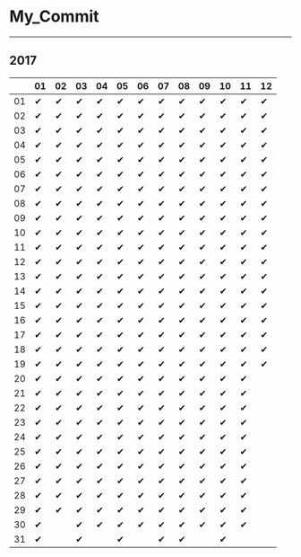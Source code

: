 # My_Commit

---

## 2017

|  |01|02|03|04|05|06|07|08|09|10|11|12|
|----|----|----|----|----|----|----|----|----|----|----|----|----|
|01|✔ |✔ |✔ |✔ |✔ |✔ |✔ |✔ |✔ |✔ |✔ |✔ |
|02|✔ |✔ |✔ |✔ |✔ |✔ |✔ |✔ |✔ |✔ |✔ |✔ |
|03|✔ |✔ |✔ |✔ |✔ |✔ |✔ |✔ |✔ |✔ |✔ |✔ |
|04|✔ |✔ |✔ |✔ |✔ |✔ |✔ |✔ |✔ |✔ |✔ |✔ |
|05|✔ |✔ |✔ |✔ |✔ |✔ |✔ |✔ |✔ |✔ |✔ |✔ |
|06|✔ |✔ |✔ |✔ |✔ |✔ |✔ |✔ |✔ |✔ |✔ |✔ |
|07|✔ |✔ |✔ |✔ |✔ |✔ |✔ |✔ |✔ |✔ |✔ |✔ |
|08|✔ |✔ |✔ |✔ |✔ |✔ |✔ |✔ |✔ |✔ |✔ |✔ |
|09|✔ |✔ |✔ |✔ |✔ |✔ |✔ |✔ |✔ |✔ |✔ |✔ |
|10|✔ |✔ |✔ |✔ |✔ |✔ |✔ |✔ |✔ |✔ |✔ |✔ |
|11|✔ |✔ |✔ |✔ |✔ |✔ |✔ |✔ |✔ |✔ |✔ |✔ |
|12|✔ |✔ |✔ |✔ |✔ |✔ |✔ |✔ |✔ |✔ |✔ |✔ |
|13|✔ |✔ |✔ |✔ |✔ |✔ |✔ |✔ |✔ |✔ |✔ |✔ |
|14|✔ |✔ |✔ |✔ |✔ |✔ |✔ |✔ |✔ |✔ |✔ |✔ |
|15|✔ |✔ |✔ |✔ |✔ |✔ |✔ |✔ |✔ |✔ |✔ |✔ |
|16|✔ |✔ |✔ |✔ |✔ |✔ |✔ |✔ |✔ |✔ |✔ |✔ |
|17|✔ |✔ |✔ |✔ |✔ |✔ |✔ |✔ |✔ |✔ |✔ |✔ |
|18|✔ |✔ |✔ |✔ |✔ |✔ |✔ |✔ |✔ |✔ |✔ |✔ |
|19|✔ |✔ |✔ |✔ |✔ |✔ |✔ |✔ |✔ |✔ |✔ |✔ |
|20|✔ |✔ |✔ |✔ |✔ |✔ |✔ |✔ |✔ |✔ |✔ |  |
|21|✔ |✔ |✔ |✔ |✔ |✔ |✔ |✔ |✔ |✔ |✔ |  |
|22|✔ |✔ |✔ |✔ |✔ |✔ |✔ |✔ |✔ |✔ |✔ |  |
|23|✔ |✔ |✔ |✔ |✔ |✔ |✔ |✔ |✔ |✔ |✔ |  |
|24|✔ |✔ |✔ |✔ |✔ |✔ |✔ |✔ |✔ |✔ |✔ |  |
|25|✔ |✔ |✔ |✔ |✔ |✔ |✔ |✔ |✔ |✔ |✔ |  |
|26|✔ |✔ |✔ |✔ |✔ |✔ |✔ |✔ |✔ |✔ |✔ |  |
|27|✔ |✔ |✔ |✔ |✔ |✔ |✔ |✔ |✔ |✔ |✔ |  |
|28|✔ |✔ |✔ |✔ |✔ |✔ |✔ |✔ |✔ |✔ |✔ |  |
|29|✔ |✔ |✔ |✔ |✔ |✔ |✔ |✔ |✔ |✔ |✔ |  |
|30|✔ |  |✔ |✔ |✔ |✔ |✔ |✔ |✔ |✔ |✔ |  |
|31|✔ |  |✔ |  |✔ |  |✔ |✔ |  |✔ |  |  |
